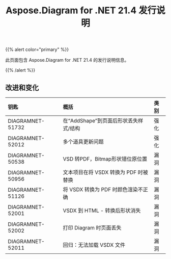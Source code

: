 ﻿---
title: Aspose.Diagram for .NET 21.4 发行说明
type: docs
weight: 9
url: /zh/net/aspose-diagram-for-net-21-4-release-notes/
---
{{% alert color="primary" %}} 

此页面包含 Aspose.Diagram for .NET 21.4 的发行说明信息。

{{% /alert %}} 
## **改进和变化**

|**钥匙**|**概括**|**类别**|
|:- |:- |:- |
|DIAGRAMNET-51732|在“AddShape”到页面后形状丢失样式/结构|强化|
|DIAGRAMNET-52012|多个道具更新问题|强化|
|DIAGRAMNET-50538|VSD 转PDF，Bitmap形状错位原位置|漏洞|
|DIAGRAMNET-50956|文本项目在将 VSDX 转换为 PDF 时被替换|漏洞|
|DIAGRAMNET-51126|将 VSDX 转换为 PDF 时颜色渲染不正确|漏洞|
|DIAGRAMNET-52001|VSDX 到 HTML - 转换后形状消失|漏洞|
|DIAGRAMNET-52002|打印 Diagram 时页面丢失|漏洞|
|DIAGRAMNET-52011|回归：无法加载 VSDX 文件|漏洞|




